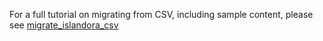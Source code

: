 For a full tutorial on migrating from CSV, including sample content, please see [migrate_islandora_csv](https://github.com/Islandora-CLAW/migrate_islandora_csv)
